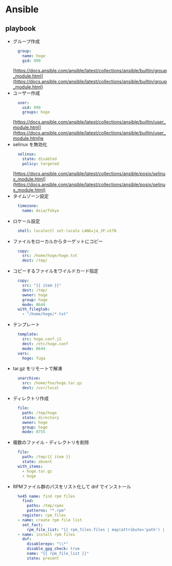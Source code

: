 # Ansible

## playbook

* グループ作成  
  ```yaml
    group:
      name: hoge
      gid: 999
  ```  
  [https://docs.ansible.com/ansible/latest/collections/ansible/builtin/group_module.html](https://docs.ansible.com/ansible/latest/collections/ansible/builtin/group_module.html)
* ユーザー作成
  ```yaml
    user:
      uid: 999
      groups: hoge
  ```  
  [https://docs.ansible.com/ansible/latest/collections/ansible/builtin/user_module.html](https://docs.ansible.com/ansible/latest/collections/ansible/builtin/user_module.html)e
* selinux を無効化
  ```yaml
    selinux:
      state: disabled
      policy: targeted
  ```  
  [https://docs.ansible.com/ansible/latest/collections/ansible/posix/selinux_module.html](https://docs.ansible.com/ansible/latest/collections/ansible/posix/selinux_module.html)
* タイムゾーン設定
  ```yaml
    timezone:
      name: Asia/Tokyo
  ```
* ロケール設定
  ```yaml
    shell: localectl set-locale LANG=ja_JP.utf8
  ```
* ファイルをローカルからターゲットにコピー
  ```yaml
    copy:
      src: /home/hoge/hoge.txt
      dest: /tmp/
  ```
* コピーするファイルをワイルドカード指定
  ```yaml
    copy:
      src: "{{ item }}"
      dest: /tmp/
      owner: hoge
      group: hoge
      mode: 0644
    with_fileglob:
      - "/home/hoge/*.txt"
  ```
* テンプレート
  ```yaml
    template:
      src: hoge.conf.j2
      dest: /etc/hoge.conf
      mode: 0644
    vars:
      hoge: fuga
  ```
* tar.gz をリモートで解凍
  ```yaml
    unarchive:
      src: /home/foo/hoge.tar.gz
      dest: /usr/local
  ```
* ディレクトリ作成
  ```yaml
    file:
      path: /tmp/hoge
      state: directory
      owner: hoge
      group: hoge
      mode: 0755
  ```
* 複数のファイル・ディレクトリを削除
  ```yaml
    file:
      path: /tmp/{{ item }}
      state: absent
    with_items:
      - hoge.tar.gz
      - hoge
  ```
* RPMファイル群のパスをリスト化して dnf でインストール  
  ```yaml  
    %x45 name: find rpm files
      find:
        paths: /tmp/rpms
        patterns: "*.rpm"
      register: rpm_files
    - name: create rpm file list
      set_fact:
        rpm_file_list: "{{ rpm_files.files | map(attribute='path') | list }}"
    - name: install rpm files
      dnf:
        disablerepo: "\\*"
        disable_gpg_check: true
        name: "{{ rpm_file_list }}"
        state: present
  ```
